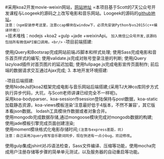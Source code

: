 #采用koa2开发movie-weixin网站，[网站地址](http://dahaimovie.tunnel.qydev.com)
=本项目基于Scott的7天公众号开发课程与Loogeek的源码之上改写电影和音乐网站。Loogeek的源码的[github地址](https://github.com/Loogeek/douban_Website)。<br/>
`注意：（npm安装参考这里，注意ccap模块在window下，必须先安装Python与vs2015(c++编译环境)）`
<br/>=技术堆栈：nodejs +koa2 +gulp +jade +weixinApi。
`加入微信公众号开发,该源码包括所有微信API接口调用。<br/>`
-项目前端搭建:<br>

使用jQuery和Bootsrap完成网站前端JS脚本和样式处理; 使用Sass完成电影和音乐首页样式的编写; 使用validate.js完成对账号登录注册的判断; 使用jQuery lazyload插件对首页图片的延迟加载; 使用fullpage.js完成电影宣传页面制作; 前后端的数据请求交互通过Ajax完成; 3. 本地开发环境搭建:


-项目后端搭建:<br>
使用NodeJs的koa2框架完成电影与音乐网站后端搭建;(采用TJ大神co库同步方式执行异步代码，大坑，与Scott老师讲课已经完全不一样呢)。<br/>
采用koa-bodyparser、koa-session作session登陆保持与post数据，koa-static加载静态资源，koa-views模板渲染'注意最好低于4版本，不然不兼容'，其它版本看json数据。
lodash工具模块作数据或者对象合并。<br/>
使用mongodb完成数据存储,通过mongoose模块完成对mongodb数据的构建; <br/>
使用jade模板引擎完成页面创建渲染; <br>
使用moment模块格式化电影存储时间;`(注意与express差距，坑)` <br>
`注意：自己采用Jquery改写音乐歌词同步，现在快进有一点小bug，欢迎修改`。 <br>

使用gulp集成jshint对JS语法检查，Sass文件编译、压缩等功能，使用mocha完成用户注册存储等步骤的简单单元测试，以及服务器的自动重启等功能。<br>
